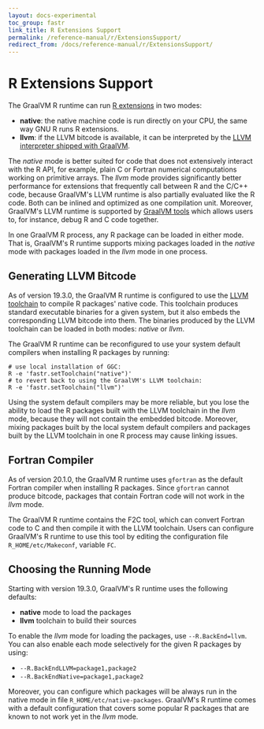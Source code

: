 ```yaml
---
layout: docs-experimental
toc_group: fastr
link_title: R Extensions Support
permalink: /reference-manual/r/ExtensionsSupport/
redirect_from: /docs/reference-manual/r/ExtensionsSupport/
---
```

# R Extensions Support

The GraalVM R runtime can run [R extensions](https://cran.r-project.org/doc/manuals/r-release/R-exts.html) in two modes:

* **native**: the native machine code is run directly on your CPU, the same way GNU R runs R extensions.
* **llvm**: if the LLVM bitcode is available, it can be interpreted by the [LLVM interpreter shipped with GraalVM](https://www.graalvm.org/reference-manual/llvm/).

The *native* mode is better suited for code that does not extensively interact with the R API, for example, plain C or Fortran numerical computations working on primitive arrays.
The *llvm* mode provides significantly better performance for extensions that frequently call between R and the C/C++ code, because GraalVM's LLVM runtime is also partially evaluated like the R code.
Both can be inlined and optimized as one compilation unit.
Moreover, GraalVM's LLVM runtime is supported by [GraalVM tools](https://www.graalvm.org/docs/graalvm-tools/) which allows users to, for instance, debug R and C code together.

In one GraalVM R process, any R package can be loaded in either mode.
That is, GraalVM's R runtime supports mixing packages loaded in the *native* mode with packages loaded in the *llvm* mode in one process.

## Generating LLVM Bitcode

As of version 19.3.0, the GraalVM R runtime is configured to use the [LLVM toolchain](https://github.com/oracle/graal/blob/master/sulong/docs/contributor/TOOLCHAIN.md) to compile R packages' native code.
This toolchain produces standard executable binaries for a given system, but it also embeds the corresponding LLVM bitcode into them.
The binaries produced by the LLVM toolchain can be loaded in both modes: *native* or *llvm*.

The GraalVM R runtime can be reconfigured to use your system default compilers when installing R packages by running:
```shell
# use local installation of GGC:
R -e 'fastr.setToolchain("native")'
# to revert back to using the GraalVM's LLVM toolchain:
R -e 'fastr.setToolchain("llvm")'
```

Using the system default compilers may be more reliable, but you lose the ability to load the R packages built with the LLVM toolchain in the *llvm* mode, because they will not contain the embedded bitcode.
Moreover, mixing packages built by the local system default compilers and packages built by the LLVM toolchain in one R process may cause linking issues.

## Fortran Compiler

As of version 20.1.0, the GraalVM R runtime uses `gfortran` as the default Fortran compiler when installing R packages.
Since `gfortran` cannot produce bitcode, packages that contain Fortran code will not work in the *llvm* mode.

The GraalVM R runtime contains the F2C tool, which can convert Fortran code to C and then compile it with the LLVM toolchain.
Users can configure GraalVM's R runtime to use this tool by editing the configuration file `R_HOME/etc/Makeconf`, variable `FC`.

## Choosing the Running Mode

Starting with version 19.3.0, GraalVM's R runtime uses the following defaults:
* **native** mode to load the packages
* **llvm** toolchain to build their sources

To enable the *llvm* mode for loading the packages, use `--R.BackEnd=llvm`.
You can also enable each mode selectively for the given R packages by using:
* `--R.BackEndLLVM=package1,package2`
* `--R.BackEndNative=package1,package2`

Moreover, you can configure which packages will be always run in the native mode in file `R_HOME/etc/native-packages`. GraalVM's R runtime comes with a default configuration that covers some popular R packages that are known to not work yet in the *llvm* mode.
